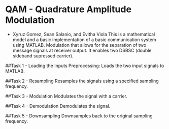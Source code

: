 # QAM - Quadrature Amplitude Modulation
- Xyruz Gomez, Sean Salanio, and Evitha Viola
This is a mathematical model and a basic implementation of a basic communication system using MATLAB.
Modulation that allows for the separation of two message signals at receiver output. It enables two DSBSC (double sideband supressed carrier).


##Task 1 - Loading the Inputs
Preprocessing: Loads the two input signals to MATLAB.

##Task 2 - Resampling
Resamples the signals using a specified sampling frequency.

##Task 3 - Modulation
Modulates the signal with a carrier.

##Task 4 - Demodulation
Demodulates the signal.

##Task 5 - Downsampling
Downsamples back to the original sampling frequency.
